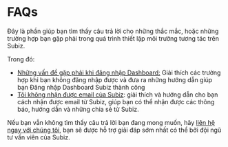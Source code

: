 # FAQs

Đây là phần giúp bạn tìm thấy câu trả lời cho những thắc mắc, hoặc những trường hợp bạn gặp phải trong quá trình thiết lập môi trường tương tác trên Subiz.

Trong đó:

* [Những vấn đề gặp phải khi đăng nhập Dashboard:](https://help.subiz.com/bat-dau-voi-subiz/thiet-lap-moi-truong-tuong-tac/faqs/untitled-1) Giải thích các trường hợp khi bạn không đăng nhập được và đưa ra những hướng dẫn giúp bạn Đăng nhập Dashboard Subiz thành công
* [Tôi không nhận được email của Subiz](https://help.subiz.com/bat-dau-voi-subiz/thiet-lap-moi-truong-tuong-tac/faqs/toi-khong-nhan-duoc-email-cua-subiz): giải thích và hướng dẫn cho bạn cách nhận được email từ Subiz, giúp bạn có thể nhận được các thông báo, hướng dẫn và những chia sẻ từ Subiz.

Nếu bạn vẫn không tìm thấy câu trả lời bạn đang mong muốn, hãy [liên hệ ngay với chúng tôi](https://subiz.com/vi/contact.html), bạn sẽ được hỗ trợ giải đáp sớm nhất có thể bởi đội ngũ tư vấn viên của Subiz.  


